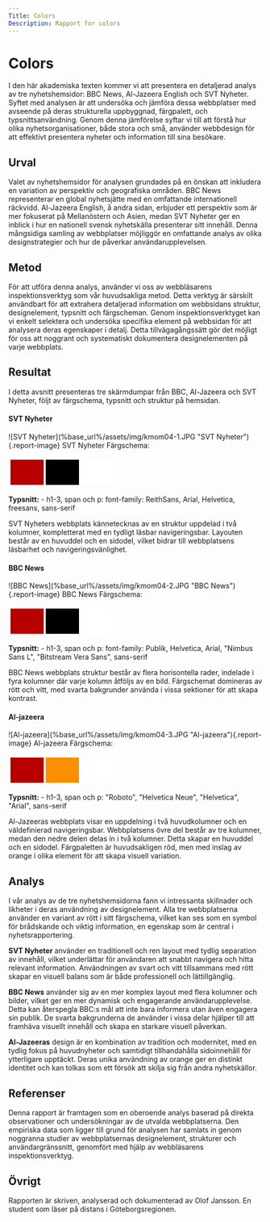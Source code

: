 ```yaml
---
Title: Colors
Description: Rapport for colors
---
```

Colors
=======================
I den här akademiska texten kommer vi att presentera en detaljerad analys av tre nyhetshemsidor: BBC News, Al-Jazeera English och SVT Nyheter. Syftet med analysen är att undersöka och jämföra dessa webbplatser med avseende på deras strukturella uppbyggnad, färgpalett, och typsnittsanvändning. Genom denna jämförelse syftar vi till att förstå hur olika nyhetsorganisationer, både stora och små, använder webbdesign för att effektivt presentera nyheter och information till sina besökare.

Urval
-----------------------

Valet av nyhetshemsidor för analysen grundades på en önskan att inkludera en variation av perspektiv och geografiska områden. BBC News representerar en global nyhetsjätte med en omfattande internationell räckvidd. Al-Jazeera English, å andra sidan, erbjuder ett perspektiv som är mer fokuserat på Mellanöstern och Asien, medan SVT Nyheter ger en inblick i hur en nationell svensk nyhetskälla presenterar sitt innehåll. Denna mångsidiga samling av webbplatser möjliggör en omfattande analys av olika designstrategier och hur de påverkar användarupplevelsen.

Metod
-----------------------

För att utföra denna analys, använder vi oss av webbläsarens inspektionsverktyg som vår huvudsakliga metod. Detta verktyg är särskilt användbart för att extrahera detaljerad information om webbsidans struktur, designelement, typsnitt och färgscheman. Genom inspektionsverktyget kan vi enkelt selektera och undersöka specifika element på webbsidan för att analysera deras egenskaper i detalj. Detta tillvägagångssätt gör det möjligt för oss att noggrant och systematiskt dokumentera designelementen på varje webbplats.

Resultat
-----------------------
I detta avsnitt presenteras tre skärmdumpar från BBC, Al-Jazeera och SVT Nyheter, följt av färgschema, typsnitt och struktur på hemsidan.
<h4>SVT Nyheter</h4>
![SVT Nyheter](%base_url%/assets/img/kmom04-1.JPG "SVT Nyheter"){.report-image}
SVT Nyheter Färgschema: 
<table style="border-spacing: 4px; border-collapse: separate">
    <tr>
        <td style="height: 50px; width: 50px; background-color: #b80000">
        <td style="height: 50px; width: 50px; background-color: #000">
        <td style="height: 50px; width: 50px; background-color: #fff">
    </tr>
</table>
<strong>Typsnitt:</strong>
- h1-3, span och p: font-family: ReithSans, Arial, Helvetica, freesans, sans-serif

SVT Nyheters webbplats kännetecknas av en struktur uppdelad i två kolumner, kompletterat med en tydligt läsbar navigeringsbar. Layouten består av en huvuddel och en sidodel, vilket bidrar till webbplatsens läsbarhet och navigeringsvänlighet.

<h4>BBC News</h4>
![BBC News](%base_url%/assets/img/kmom04-2.JPG "BBC News"){.report-image}
BBC News Färgschema: 
<table style="border-spacing: 4px; border-collapse: separate">
    <tr>
        <td style="height: 50px; width: 50px; background-color: #b80000">
        <td style="height: 50px; width: 50px; background-color: #000">
        <td style="height: 50px; width: 50px; background-color: #fff">
    </tr>
</table>
<strong>Typsnitt:</strong>
- h1-3, span och p: font-family: Publik, Helvetica, Arial, "Nimbus Sans L", "Bitstream Vera Sans", sans-serif

BBC News webbplats struktur består av flera horisontella rader, indelade i fyra kolumner där varje kolumn åtföljs av en bild. Färgschemat domineras av rött och vitt, med svarta bakgrunder använda i vissa sektioner för att skapa kontrast.
<h4>Al-jazeera</h4>
![Al-jazeera](%base_url%/assets/img/kmom04-3.JPG "Al-jazeera"){.report-image}
Al-jazeera Färgschema: 
<table style="border-spacing: 4px; border-collapse: separate">
    <tr>
        <td style="height: 50px; width: 50px; background-color: #b80000">
        <td style="height: 50px; width: 50px; background-color: #fa9000">
        <td style="height: 50px; width: 50px; background-color: #fff">
    </tr>
</table>
<strong>Typsnitt:</strong>
- h1-3, span och p: "Roboto", "Helvetica Neue", "Helvetica", "Arial", sans-serif

Al-Jazeeras webbplats visar en uppdelning i två huvudkolumner och en väldefinierad navigeringsbar. Webbplatsens övre del består av tre kolumner, medan den nedre delen delas in i två kolumner. Detta skapar en huvuddel och en sidodel. Färgpaletten är huvudsakligen röd, men med inslag av orange i olika element för att skapa visuell variation.

Analys
-----------------------

I vår analys av de tre nyhetshemsidorna fann vi intressanta skillnader och likheter i deras användning av designelement. Alla tre webbplatserna använder en variant av rött i sitt färgschema, vilket kan ses som en symbol för brådskande och viktig information, en egenskap som är central i nyhetsrapportering.

<strong>SVT Nyheter</strong> använder en traditionell och ren layout med tydlig separation av innehåll, vilket underlättar för användaren att snabbt navigera och hitta relevant information. Användningen av svart och vitt tillsammans med rött skapar en visuell balans som är både professionell och lättillgänglig.

<strong>BBC News</strong> använder sig av en mer komplex layout med flera kolumner och bilder, vilket ger en mer dynamisk och engagerande användarupplevelse. Detta kan återspegla BBC:s mål att inte bara informera utan även engagera sin publik. De svarta bakgrunderna de använder i vissa delar hjälper till att framhäva visuellt innehåll och skapa en starkare visuell påverkan.

<strong>Al-Jazeeras</strong> design är en kombination av tradition och modernitet, med en tydlig fokus på huvudnyheter och samtidigt tillhandahålla sidoinnehåll för ytterligare upptäckt. Deras unika användning av orange ger en distinkt identitet och kan tolkas som ett försök att skilja sig från andra nyhetskällor.

Referenser
-----------------------

Denna rapport är framtagen som en oberoende analys baserad på direkta observationer och undersökningar av de utvalda webbplatserna. Den empiriska data som ligger till grund för analysen har samlats in genom noggranna studier av webbplatsernas designelement, strukturer och användargränssnitt, genomfört med hjälp av webbläsarens inspektionsverktyg.

Övrigt
-----------------------

Rapporten är skriven, analyserad och dokumenterad av Olof Jansson. En student som läser på distans i Göteborgsregionen.